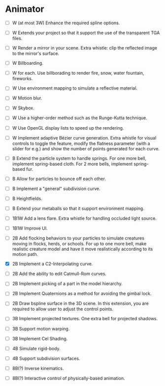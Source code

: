 # Animator

* [ ] W (at most 3W) Enhance the required spline options.
  
* [ ] W Extends your project so that it support the use of the transparent TGA files.
  
* [ ] W Render a mirror in your scene. Extra whistle: clip the reflected image to the mirror's surface.
  
* [ ] W Billboarding.

* [ ] W for each. Use billborading to render fire, snow, water fountain, fireworks.
  
* [ ] W Use environment mapping to simulate a reflective material.
  
* [ ] W Motion blur.
  
* [ ] W Skybox.
  
* [ ] W Use a higher-order method such as the Runge-Kutta technique.
  
* [ ] W Use OpenGL display lists to speed up the rendering.
  
* [ ] W Implement adaptive Bézier curve generation. Extra whistle for visual controls to toggle the feature, modify the flatness parameter (with a slider for e.g.) and show the number of points generated for each curve.
  
* [ ] B Extend the particle system to handle springs. For one more bell, implement spring-based cloth. For 2 more bells, implement spring-based fur.
  
* [ ] B Allow for particles to bounce off each other.
  
* [ ] B Implement a "general" subdivision curve.

* [ ] B Heightfields.
  
* [ ] B Extend your metaballs so that it support environment mapping.
  
* [ ] 1B1W Add a lens flare. Extra whistle for handling occluded light source.
  
* [ ] 1B1W Improve UI.

* [ ] 2B Add flocking behaviors to your particles to simulate creatures moving in flocks, herds, or schools. For up to one more bell, make realistic creature model and have it move realistically according to its motion path.
  
* [x] 2B Implement a C2-Interpolating curve.
  
* [ ] 2B Add the ability to edit Catmull-Rom curves.
  
* [ ] 2B Implement picking of a part in the model hierarchy.
  
* [ ] 2B Implement Quaternions as a method for avoiding the gimbal lock.
  
* [ ] 2B Draw bspline surface in the 3D scene. In this extension, you are required to allow user to adjust the control points.
  
* [ ] 3B Implement projected textures. One extra bell for projected shadows.
  
* [ ] 3B Support motion warping.
  
* [ ] 3B Implement Cel Shading.
  
* [ ] 4B Simulate rigid-body.
  
* [ ] 4B Support subdivision surfaces.
  
* [ ] 8B(?) Inverse kinematics.
  
* [ ] 8B(?) Interactive control of physically-based animation.